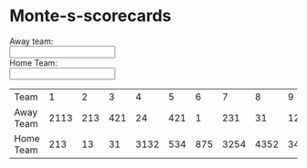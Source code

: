  # Monte-s-scorecards
<!doctype html>  
<html lang="en">
<form>
    Away team:<br/>
    <input type="text">
    <br/>
    Home Team:<br/>
    <input type="text">
</form>   
 <table>
  <tr>  
   <td>Team</td>
   <td>1</td>
   <td>2</td>
   <td>3</td>
   <td>4</td>
   <td>5</td>
   <td>6</td>
   <td>7</td>
   <td>8</td>
   <td>9</td>
   <td>R</td>
   <th colspan="3">H</th>
   <th colspan="3">E</th>
  </tr>
   <tr>
   <td>Away Team</td>
   <td>2113</td>
   <td>213</td>
   <td>421</td>
   <td>24</td>
   <td>421</td>
   <td>1</td>
   <td>231</td>
   <td>31</td>
   <td>123</td>
   <td>0</td>
   <td colspan="3"></td>
   <td colspan="3"></td>
   </tr>
     <tr>
   <td>Home Team</td>
   <td>213</td>
   <td>13</td>
   <td>31</td>
   <td>3132</td>
   <td>534</td>
   <td>875</td>
   <td>3254</td>
   <td>4352</td>
   <td>345</td>
   <td>0</td>
   <td colspan="3"></td>
   <td colspan="3"></td>
   </tr>
 </table>
</html>

